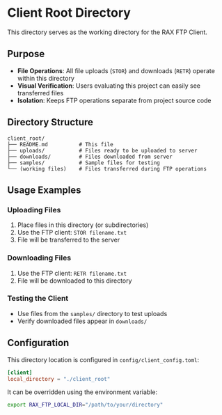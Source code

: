 # Client Root Directory

This directory serves as the working directory for the RAX FTP Client.

## Purpose

- **File Operations**: All file uploads (`STOR`) and downloads (`RETR`) operate within this directory
- **Visual Verification**: Users evaluating this project can easily see transferred files
- **Isolation**: Keeps FTP operations separate from project source code

## Directory Structure

```
client_root/
├── README.md          # This file
├── uploads/           # Files ready to be uploaded to server
├── downloads/         # Files downloaded from server  
├── samples/           # Sample files for testing
└── (working files)    # Files transferred during FTP operations
```

## Usage Examples

### Uploading Files
1. Place files in this directory (or subdirectories)
2. Use the FTP client: `STOR filename.txt`
3. File will be transferred to the server

### Downloading Files  
1. Use the FTP client: `RETR filename.txt`
2. File will be downloaded to this directory

### Testing the Client
- Use files from the `samples/` directory to test uploads
- Verify downloaded files appear in `downloads/`

## Configuration

This directory location is configured in `config/client_config.toml`:

```toml
[client]
local_directory = "./client_root"
```

It can be overridden using the environment variable:
```bash
export RAX_FTP_LOCAL_DIR="/path/to/your/directory"
```
